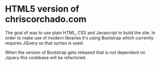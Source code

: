 # HTML5 version of chriscorchado.com

The goal of was to use plain HTML, CSS and Javascript to build the site. In order to make use of modern libraries it's using Bootstrap which currently requires JQuery so that syntax is used.

When the version of Bootstrap gets released that is not dependent on Jquery this codebase will be refactored.
